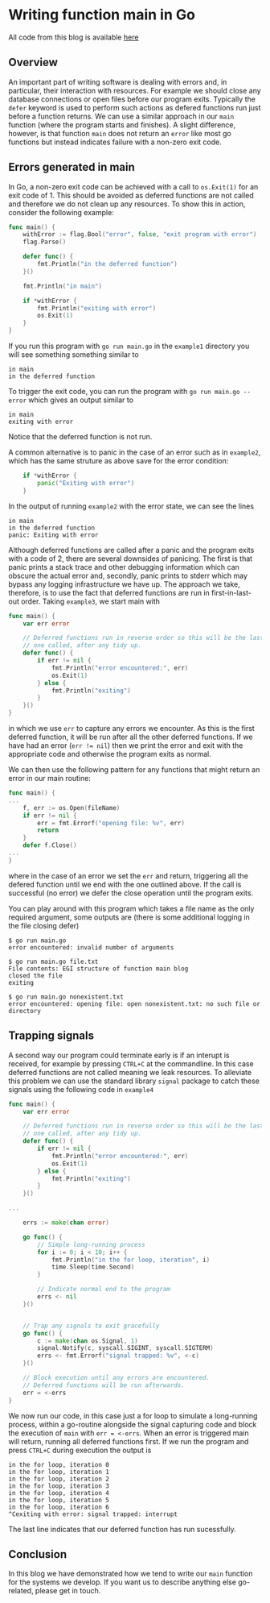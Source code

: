 # Writing function main in Go

All code from this blog is available [here](https://github.com/evergreen-innovations/blogs/tree/master/gomain)

## Overview

An important part of writing software is dealing with errors and, in particular, their interaction with resources. For example we should
close any database connections or open files before our program exits. Typically the `defer` keyword is used to perform such actions
as defered functions run just before a function returns. We can use a similar approach in our `main` function (where the program starts and finishes). A slight difference, however, is that function `main` does not return an `error` like most go functions but instead indicates failure with a non-zero exit code.

## Errors generated in main
In Go, a non-zero exit code can be achieved with a call to `os.Exit(1)` for an exit code of 1. This should be avoided as deferred functions are not called and therefore we do not clean up any resources. To show this in action, consider the following example:

```go
func main() {
	withError := flag.Bool("error", false, "exit program with error")
	flag.Parse()

	defer func() {
		fmt.Println("in the deferred function")
	}()

	fmt.Println("in main")

	if *withError {
		fmt.Println("exiting with error")
		os.Exit(1)
	}
}
```

If you run this program with `go run main.go` in the `example1` directory you will see something something similar to

```
in main
in the deferred function
```

To trigger the exit code, you can run the program with `go run main.go --error` which gives an output similar to

```
in main
exiting with error
```

Notice that the deferred function is not run.

A common alternative is to panic in the case of an error such as in `example2`, which has the same struture as above save for the error condition:

```go
	if *withError {
		panic("Exiting with error")
	}
```

In the output of running `example2` with the error state, we can see the lines

```
in main
in the deferred function
panic: Exiting with error
```

Although deferred functions are called after a panic and the program exits with a code of 2, there are several downsides of panicing.
The first is that panic prints a stack trace and other debugging information which can obscure the actual error and, secondly, panic
prints to stderr which may bypass any logging infrastructure we have up. The approach we take, therefore, is to use the fact that
deferred functions are run in first-in-last-out order. Taking `example3`, we start main with

```go
func main() {
	var err error

	// Deferred functions run in reverse order so this will be the last
	// one called, after any tidy up.
	defer func() {
		if err != nil {
			fmt.Println("error encountered:", err)
			os.Exit(1)
		} else {
			fmt.Println("exiting")
		}
	}()
}
```

in which we use `err` to capture any errors we encounter. As this is the first deferred function, it will be run after all
the other deferred functions. If we have had an error (`err != nil`) then we print the error and exit with the appropriate code
and otherwise the program exits as normal.

We can then use the following pattern for any functions that might return an error in our main routine:

```go
func main() {
...
	f, err := os.Open(fileName)
	if err != nil {
		err = fmt.Errorf("opening file: %v", err)
		return
	}
	defer f.Close()
...
}
```

where in the case of an error we set the `err` and return, triggering all the defered function until we end with the one outlined
above. If the call is successful (no error) we defer the close operation until the program exits.

You can play around with this program which takes a file name as the only required argument, some outputs are (there is some additional logging in the file closing defer)

```shell
$ go run main.go
error encountered: invalid number of arguments
```

```shell
$ go run main.go file.txt
File contents: EGI structure of function main blog
closed the file
exiting
```

```shell
$ go run main.go nonexistent.txt
error encountered: opening file: open nonexistent.txt: no such file or directory
```

## Trapping signals

A second way our program could terminate early is if an interupt is received, for example by pressing `CTRL+C` at the commandline.
In this case deferred functions are not called meaning we leak resources. To alleviate this problem we can use the standard library
`signal` package to catch these signals using the following code in `example4`

```go
func main() {
	var err error

	// Deferred functions run in reverse order so this will be the last
	// one called, after any tidy up.
	defer func() {
		if err != nil {
			fmt.Println("error encountered:", err)
			os.Exit(1)
		} else {
			fmt.Println("exiting")
		}
	}()

...

	errs := make(chan error)

	go func() {
		// Simple long-running process
		for i := 0; i < 10; i++ {
			fmt.Println("in the for loop, iteration", i)
			time.Sleep(time.Second)
		}

		// Indicate normal end to the program
		errs <- nil
	}()


	// Trap any signals to exit gracefully
	go func() {
		c := make(chan os.Signal, 1)
		signal.Notify(c, syscall.SIGINT, syscall.SIGTERM)
		errs <- fmt.Errorf("signal trapped: %v", <-c)
	}()

	// Block execution until any errors are encountered.
	// Deferred functions will be run afterwards.
	err = <-errs
}
```

We now run our code, in this case just a for loop to simulate a long-running process, within a go-routine alongside the signal capturing code and block the execution of
`main` with `err = <-errs`. When an error is triggered main will return, running all deferred functions first. If we run the
program and press `CTRL+C` during execution the output is

```
in the for loop, iteration 0
in the for loop, iteration 1
in the for loop, iteration 2
in the for loop, iteration 3
in the for loop, iteration 4
in the for loop, iteration 5
in the for loop, iteration 6
^Cexiting with error: signal trapped: interrupt
```

The last line indicates that our deferred function has run sucessfully.

## Conclusion
In this blog we have demonstrated how we tend to write our `main` function for the systems we develop. If you want us to describe
anything else go-related, please get in touch.